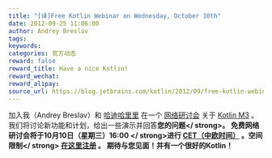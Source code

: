 ```yaml
---
title: "[译]Free Kotlin Webinar on Wednesday, October 10th"
date: 2012-09-25 11:06:00
author: Andrey Breslav
tags:
keywords:
categories: 官方动态
reward: false
reward_title: Have a nice Kotlin!
reward_wechat:
reward_alipay:
source_url: https://blog.jetbrains.com/kotlin/2012/09/free-kotlin-webinar-on-wednesday-october-10th/
---
```


加入我（Andrey Breslav）和 [哈迪哈里里](http://www.jetbrains.com/devnet/academy/experts/Hadi_Hariri.html) 在一个 [网络研讨会](https://www4.gotomeeting.com/register/662905759) 关于 [Kotlin M3](http://blog.jetbrains.com/kotlin/2012/09/kotlin-m3-is-out/) 。我们将讨论新功能和计划，给出一些演示并回答<strong>您的问题</ strong>。
免费网络研讨会将于10月10日（星期三）16:00 </ strong>进行 [CET（中欧时间）](http://wwp.greenwichmeantime.com/time-zone/europe/european-union/central-european-time/) 。空间<strong>限制</ strong> [在这里注册](https://www4.gotomeeting.com/register/662905759) 。
期待与您见面！并有一个很好的Kotlin！
